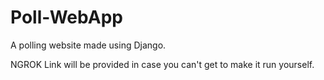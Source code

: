# Poll-WebApp
A polling website made using Django.

NGROK Link will be provided in case you can't get to make it run yourself.
